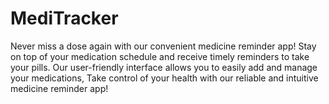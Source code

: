 # MediTracker
Never miss a dose again with our convenient medicine reminder app! Stay on top of your medication schedule and receive timely reminders to take your pills. Our user-friendly interface allows you to easily add and manage your medications, Take control of your health with our reliable and intuitive medicine reminder app!
